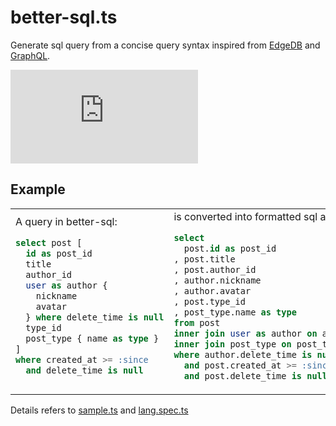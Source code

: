 # better-sql.ts

Generate sql query from a concise query syntax inspired from [EdgeDB](https://www.edgedb.com/blog/edgedb-1-0) and [GraphQL](https://graphql.org/).

[![npm Package Version](https://img.shields.io/npm/v/better-sql.ts)](https://www.npmjs.com/package/better-sql.ts)

<!-- [![npm Package Downloads](https://img.shields.io/npm/dm/better-sql.ts)](https://www.npmtrends.com/better-sql-lang) -->

## Example

<table>
<tbody>
<tr>
<td>
A query in better-sql:

```sql
select post [
  id as post_id
  title
  author_id
  user as author {
    nickname
    avatar
  } where delete_time is null
  type_id
  post_type { name as type }
]
where created_at >= :since
  and delete_time is null


```

</td>
<td>
is converted into formatted sql as below:

```sql
select
  post.id as post_id
, post.title
, post.author_id
, author.nickname
, author.avatar
, post.type_id
, post_type.name as type
from post
inner join user as author on author.id = post.author_id
inner join post_type on post_type.id = post.post_type_id
where author.delete_time is null
  and post.created_at >= :since
  and post.delete_time is null
```

</td>
</tr>
</tbody>
</table>

Details refers to [sample.ts](./test/sample.ts) and [lang.spec.ts](./test/lang.spec.ts)
